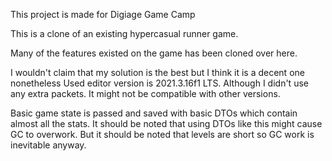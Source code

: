 This project is made for Digiage Game Camp

This is a clone of an existing hypercasual runner game. 

Many of the features existed on the game has been cloned over here. 

I wouldn't claim that my solution is the best but I think it is a decent one nonetheless
Used editor version is 2021.3.16f1 LTS. Although I didn't use any extra packets. It might not be compatible with other versions. 

Basic game state is passed and saved with basic DTOs which contain almost all the stats. It should be noted that using DTOs like this might cause GC to overwork.
But it should be noted that levels are short so GC work is inevitable anyway.
